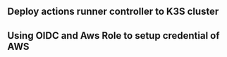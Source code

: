 
## Deploy actions runner controller to K3S cluster


## Using OIDC and Aws Role to setup credential of AWS

